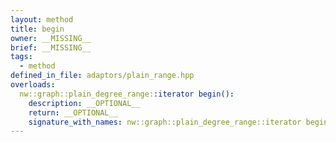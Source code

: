 ```yaml
---
layout: method
title: begin
owner: __MISSING__
brief: __MISSING__
tags:
  - method
defined_in_file: adaptors/plain_range.hpp
overloads:
  nw::graph::plain_degree_range::iterator begin():
    description: __OPTIONAL__
    return: __OPTIONAL__
    signature_with_names: nw::graph::plain_degree_range::iterator begin()
---
```

